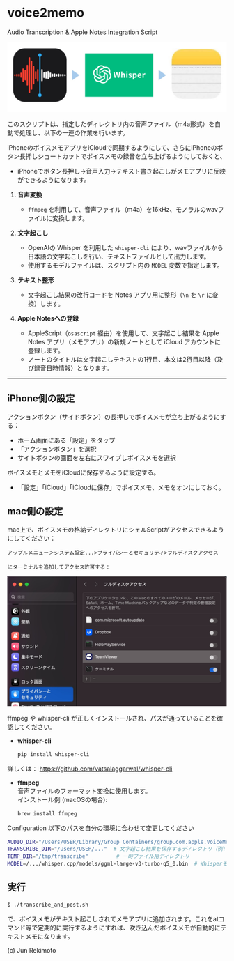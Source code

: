 # voice2memo
 Audio Transcription & Apple Notes Integration Script

![](images/head.jpg)

このスクリプトは、指定したディレクトリ内の音声ファイル（m4a形式）を自動で処理し、以下の一連の作業を行います。

iPhoneのボイスメモアプリをiCloudで同期するようにして、さらにiPhoneのボタン長押しショートカットでボイスメモの録音を立ち上げるようにしておくと、
- iPhoneでボタン長押し→音声入力→テキスト書き起こしがメモアプリに反映
ができるようになります。

1. **音声変換**  
   - `ffmpeg` を利用して、音声ファイル（m4a）を16kHz、モノラルのwavファイルに変換します。

2. **文字起こし**  
   - OpenAIの Whisper を利用した `whisper-cli` により、wavファイルから日本語の文字起こしを行い、テキストファイルとして出力します。
   - 使用するモデルファイルは、スクリプト内の `MODEL` 変数で指定します。

3. **テキスト整形**  
   - 文字起こし結果の改行コードを Notes アプリ用に整形（`\n` を `\r` に変換）します。

4. **Apple Notesへの登録**  
   - AppleScript（`osascript` 経由）を使用して、文字起こし結果を Apple Notes アプリ（メモアプリ）の新規ノートとして iCloud アカウントに登録します。  
   - ノートのタイトルは文字起こしテキストの1行目、本文は2行目以降（及び録音日時情報）となります。

---
## iPhone側の設定

アクションボタン（サイドボタン）の長押しでボイスメモが立ち上がるようにする：
- ホーム画面にある「設定」をタップ
- 「アクションボタン」を選択
- サイトボタンの画面を左右にスワイプしボイスメモを選択

ボイスメモとメモをiCloudに保存するように設定する。
- 「設定」「iCloud」「iCloudに保存」でボイスメモ、メモをオンにしておく。

## mac側の設定

mac上で、ボイスメモの格納ディレクトリにシェルScriptがアクセスできるようにしてください：

    アップルメニュー＞システム設定...>プライバシーとセキュリティ>フルディスクアクセス

    にターミナルを追加してアクセス許可する：
![](images/screen.jpg)


ffmpeg や whisper-cli が正しくインストールされ、パスが通っていることを確認してください。
- **whisper-cli** 
    ```bash
    pip install whisper-cli
    ```
詳しくは： https://github.com/vatsalaggarwal/whisper-cli

- **ffmpeg**  
  音声ファイルのフォーマット変換に使用します。  
  インストール例 (macOSの場合):  
  ```bash
  brew install ffmpeg
  ```

Configuration 以下のパスを自分の環境に合わせて変更してください

```bash
AUDIO_DIR="/Users/USER/Library/Group Containers/group.com.apple.VoiceMemos.shared/Recordings"
TRANSCRIBE_DIR="/Users/USER/..."  # 文字起こし結果を保存するディレクトリ（例: テキストファイル保存先）
TEMP_DIR="/tmp/transcribe"         # 一時ファイル用ディレクトリ
MODEL=/.../whisper.cpp/models/ggml-large-v3-turbo-q5_0.bin  # Whisperモデルファイルのパス
```

## 実行
```bash
$ ./transcribe_and_post.sh
```

で、ボイスメモがテキスト起こしされてメモアプリに追加されます。これをatコマンド等で定期的に実行するようにすれば、吹き込んだボイスメモが自動的にテキストメモになります。

(c) Jun Rekimoto